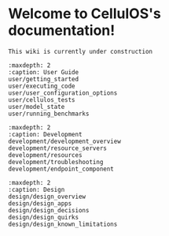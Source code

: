 # Welcome to CellulOS's documentation!

```{attention}
This wiki is currently under construction
```

```{toctree}
:maxdepth: 2
:caption: User Guide
user/getting_started
user/executing_code
user/user_configuration_options
user/cellulos_tests
user/model_state
user/running_benchmarks
```

```{toctree}
:maxdepth: 2
:caption: Development
development/development_overview
development/resource_servers
development/resources
development/troubleshooting
development/endpoint_component
```

```{toctree}
:maxdepth: 2
:caption: Design
design/design_overview
design/design_apps
design/design_decisions
design/design_quirks
design/design_known_limitations
```
